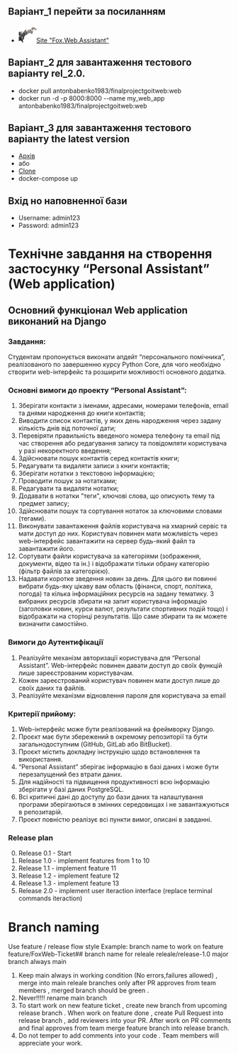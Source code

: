 ##  Варіант_1 перейти за посиланням
- <img src="static/img/newsletter.png" alt="Назва зображення" width="40" height="40">[Site "Fox.Web.Assistant"](https://final-project-goit-web-antonbabenko.koyeb.app/)  

##  Варіант_2 для завантаження тестового варіанту rel_2.0.
- docker pull antonbabenko1983/finalprojectgoitweb:web
- docker run -d -p 8000:8000 --name my_web_app antonbabenko1983/finalprojectgoitweb:web

##  Варіант_3 для завантаження тестового варіанту  the latest version
- [Архів](https://github.com/IT-School-GoIT/FinalProjectGoitWeb/archive/refs/heads/main.zip)
- або
- [Clone](https://github.com/IT-School-GoIT/FinalProjectGoitWeb.git) 
- docker-compose up

## Вхід но наповненної бази
- Username:  admin123
- Password:  admin123


# Технічне завдання на створення застосунку “Personal Assistant” (Web application)

## Основний функціонал Web application виконаний на Django
### Завдання:
Студентам пропонується виконати апдейт “персонального помічника”, реалізованого по завершенню курсу Python Core,  для чого необхідно створити web-інтерфейс та розширити можливості основного додатка.

### Основні вимоги до проекту “Personal Assistant”:
1. Зберігати контакти з іменами, адресами, номерами телефонів, email та днями народження до книги контактів;
2. Виводити список контактів, у яких день народження через задану кількість днів від поточної дати;
3. Перевіряти правильність введеного номера телефону та email під час створення або редагування запису та повідомляти користувача у разі некоректного введення;
4. Здійснювати пошук контактів серед контактів книги;
5. Редагувати та видаляти записи з книги контактів;
6. Зберігати нотатки з текстовою інформацією;
7. Проводити пошук за нотатками;
8. Редагувати та видаляти нотатки;
9. Додавати в нотатки "теги", ключові слова, що описують тему та предмет запису;
10. Здійснювати пошук та сортування нотаток за ключовими словами (тегами).
11. Виконувати завантаження файлів користувача на хмарний сервіс та мати доступ до них. Користувач повинен мати можливість через web-інтерфейс завантажити на сервер будь-який файл та завантажити його.
12. Сортувати файли користувача за категоріями (зображення, документи, відео та ін.) і відображати тільки обрану категорію (фільтр файлів за категорією).
13. Надавати коротке зведення новин за день. Для цього ви повинні вибрати будь-яку цікаву вам область (фінанси, спорт, політика, погода) та кілька інформаційних ресурсів на задану тематику. З вибраних ресурсів збирати на запит користувача інформацію (заголовки новин, курси валют, результати спортивних подій тощо) і відображати на сторінці результатів. Що саме збирати та як можете визначити самостійно.

### Вимоги до Аутентифікації
1. Реалізуйте механізм авторизації користувача для “Personal Assistant”. Web-інтерфейс повинен давати доступ до своїх функцій лише зареєстрованим користувачам. 
2. Кожен зареєстрований користувач повинен мати доступ лише до своїх даних та файлів. 
3. Реалізуйте механізми відновлення пароля для користувача за email

### Критерії прийому:
1. Web-інтерфейс може бути реалізований на фреймворку Django.
2. Проєкт має бути збережений в окремому репозиторії та бути загальнодоступним (GitHub, GitLab або BitBucket).
3. Проєкт містить докладну інструкцію щодо встановлення та використання.
4. “Personal Assistant” зберігає інформацію в базі даних і може бути перезапущений без втрати даних.
5. Для надійності та підвищення продуктивності всю інформацію зберігати у базі даних PostgreSQL.
6. Всі критичні дані до доступу до бази даних та налаштування програми зберігаються в змінних середовищах і не завантажуються в репозитарій.
7. Проєкт повністю реалізує всі пункти вимог, описані в завданні.



### Release plan
0. Release 0.1 - Start
1. Release 1.0 - implement features from 1 to 10
2. Release 1.1 - implement feature 11
3. Release 1.2 - implement feature 12
4. Release 1.3 - implement feature 13
3. Release 2.0 - implement user iteraction interface (replace terminal commands iteraction)

# Branch naming
Use feature / release flow style Example: 
branch name to work on feature feature/FoxWeb-Ticket## 
branch name for releale releale/release-1.0 major branch always main

1. Keep main always in working condition (No errors,failures allowed) , merge into main releale branches only after PR approves from team members , merged branch should be green .
2. Never!!!!! rename main branch
3. To start work on new feature ticket , create new branch from upcoming release branch . When work on feature done , create Pull Request into release branch , add reviewers into your PR. After work on PR comments and final approves from team merge feature branch into release branch.
4. Do not temper to add comments into your code . Team members will appreciate your work.

